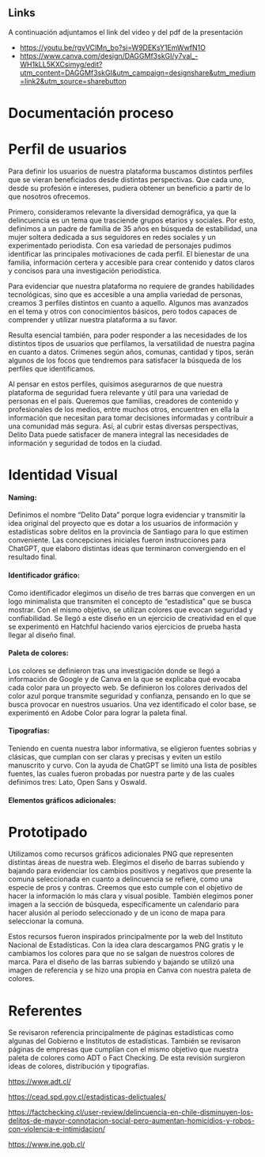 ## Links
A continuación adjuntamos el link del video y del pdf de la presentación
- https://youtu.be/rgvVClMn_bo?si=W9DEKsY1EmWwfN1O
- https://www.canva.com/design/DAGGMf3skGI/y7val_-WH1kLL5KXCsimyg/edit?utm_content=DAGGMf3skGI&utm_campaign=designshare&utm_medium=link2&utm_source=sharebutton
# Documentación proceso

# Perfil de usuarios
Para definir los usuarios de nuestra plataforma buscamos distintos perfiles que se vieran beneficiados desde distintas perspectivas. Que cada uno, desde su profesión e intereses, pudiera obtener un beneficio a partir de lo que nosotros ofrecemos.

Primero, consideramos relevante la diversidad demográfica, ya que la delincuencia es un tema que trasciende grupos etarios y sociales. Por esto, definimos a un padre de familia de 35 años en búsqueda de estabilidad, una mujer soltera dedicada a sus seguidores en redes sociales y un experimentado periodista. Con esa variedad de personajes pudimos identificar las principales motivaciones de cada perfil. El bienestar de una familia, información certera y accesible para crear contenido y datos claros y concisos para una investigación periodística. 

Para evidenciar que nuestra plataforma no requiere de grandes habilidades tecnológicas, sino que es accesible a una amplia variedad de personas, creamos 3 perfiles distintos en cuanto a aquello. Algunos mas avanzados en el tema y otros con conocimientos básicos, pero todos capaces de comprender y utilizar nuestra plataforma a su favor. 

Resulta esencial también, para poder responder a las necesidades de los distintos tipos de usuarios que perfilamos, la versatilidad de nuestra pagina en cuanto a datos. Crímenes según años, comunas, cantidad y tipos, serán algunos de los focos que tendremos para satisfacer la búsqueda de los perfiles que identificamos. 

Al pensar en estos perfiles, quisimos asegurarnos de que nuestra plataforma de seguridad fuera relevante y útil para una variedad de personas en el país. Queremos que familias, creadores de contenido y profesionales de los medios, entre muchos otros, encuentren en ella la información que necesitan para tomar decisiones informadas y contribuir a una comunidad más segura. Así, al cubrir estas diversas perspectivas, Delito Data puede satisfacer de manera integral las necesidades de información y seguridad de todos en la ciudad.


# Identidad Visual

#### Naming: 
Definimos el nombre “Delito Data” porque logra evidenciar y transmitir la idea original del proyecto que es dotar a los usuarios de información y estadísticas sobre delitos en la provincia de Santiago para lo que estimen conveniente. Las concepciones iniciales fueron instrucciones para ChatGPT, que elaboro distintas ideas que terminaron convergiendo en el resultado final. 

#### Identificador gráfico: 

Como identificador elegimos un diseño de tres barras que convergen en un logo minimalista que transmiten el concepto de “estadística” que se busca mostrar. Con el mismo objetivo, se utilizan colores que evocan seguridad y confiabilidad. Se llegó a este diseño en un ejercicio de creatividad en el que se experimentó en Hatchful haciendo varios ejercicios de prueba hasta llegar al diseño final.

#### Paleta de colores: 

Los colores se definieron tras una investigación donde se llegó a información de Google y de Canva en la que se explicaba qué evocaba cada color para un proyecto web. Se definieron los colores derivados del color azul porque transmite seguridad y confianza, pensando en lo que se busca provocar en nuestros usuarios. Una vez identificado el color base, se experimentó en Adobe Color para lograr la paleta final.

#### Tipografías: 

Teniendo en cuenta nuestra labor informativa, se eligieron fuentes sobrias y clásicas, que cumplan con ser claras y precisas y eviten un estilo manuscrito y curvo. Con la ayuda de ChatGPT se limitó una lista de posibles fuentes, las cuales fueron probadas por nuestra parte y de las cuales definimos tres: Lato, Open Sans y Oswald.
#### Elementos gráficos adicionales: 

# Prototipado

Utilizamos como recursos gráficos adicionales PNG que representen distintas áreas de nuestra web. Elegimos el diseño de barras subiendo y bajando para evidenciar los cambios positivos y negativos que presente la comuna seleccionada en cuanto a delincuencia se refiere, como una especie de pros y contras. Creemos que esto cumple con el objetivo de hacer la información lo más clara y visual posible. También elegimos poner imagen a la sección de búsqueda, específicamente un calendario para hacer alusión al periodo seleccionado y de un icono de mapa para seleccionar la comuna.

Estos recursos fueron inspirados principalmente por la web del Instituto Nacional de Estadísticas. Con la idea clara descargamos PNG gratis y le cambiamos los colores para que no se salgan de nuestros colores de marca. Para el diseño de las barras subiendo y bajando se utilizó una imagen de referencia y se hizo una propia en Canva con nuestra paleta de colores.

# Referentes

Se revisaron referencia principalmente de páginas estadísticas como algunas del Gobierno e Institutos de estadísticas. También se revisaron páginas de empresas que cumplían con el mismo objetivo que nuestra paleta de colores como ADT o Fact Checking. De esta revisión surgieron ideas de colores, distribución y tipografías.

https://www.adt.cl/

https://cead.spd.gov.cl/estadisticas-delictuales/

https://factchecking.cl/user-review/delincuencia-en-chile-disminuyen-los-delitos-de-mayor-connotacion-social-pero-aumentan-homicidios-y-robos-con-violencia-e-intimidacion/

https://www.ine.gob.cl/
